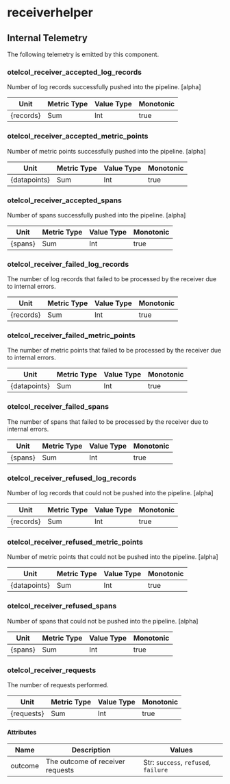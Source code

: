 [comment]: <> (Code generated by mdatagen. DO NOT EDIT.)

# receiverhelper

## Internal Telemetry

The following telemetry is emitted by this component.

### otelcol_receiver_accepted_log_records

Number of log records successfully pushed into the pipeline. [alpha]

| Unit | Metric Type | Value Type | Monotonic |
| ---- | ----------- | ---------- | --------- |
| {records} | Sum | Int | true |

### otelcol_receiver_accepted_metric_points

Number of metric points successfully pushed into the pipeline. [alpha]

| Unit | Metric Type | Value Type | Monotonic |
| ---- | ----------- | ---------- | --------- |
| {datapoints} | Sum | Int | true |

### otelcol_receiver_accepted_spans

Number of spans successfully pushed into the pipeline. [alpha]

| Unit | Metric Type | Value Type | Monotonic |
| ---- | ----------- | ---------- | --------- |
| {spans} | Sum | Int | true |

### otelcol_receiver_failed_log_records

The number of log records that failed to be processed by the receiver due to internal errors.

| Unit | Metric Type | Value Type | Monotonic |
| ---- | ----------- | ---------- | --------- |
| {records} | Sum | Int | true |

### otelcol_receiver_failed_metric_points

The number of metric points that failed to be processed by the receiver due to internal errors.

| Unit | Metric Type | Value Type | Monotonic |
| ---- | ----------- | ---------- | --------- |
| {datapoints} | Sum | Int | true |

### otelcol_receiver_failed_spans

The number of spans that failed to be processed by the receiver due to internal errors.

| Unit | Metric Type | Value Type | Monotonic |
| ---- | ----------- | ---------- | --------- |
| {spans} | Sum | Int | true |

### otelcol_receiver_refused_log_records

Number of log records that could not be pushed into the pipeline. [alpha]

| Unit | Metric Type | Value Type | Monotonic |
| ---- | ----------- | ---------- | --------- |
| {records} | Sum | Int | true |

### otelcol_receiver_refused_metric_points

Number of metric points that could not be pushed into the pipeline. [alpha]

| Unit | Metric Type | Value Type | Monotonic |
| ---- | ----------- | ---------- | --------- |
| {datapoints} | Sum | Int | true |

### otelcol_receiver_refused_spans

Number of spans that could not be pushed into the pipeline. [alpha]

| Unit | Metric Type | Value Type | Monotonic |
| ---- | ----------- | ---------- | --------- |
| {spans} | Sum | Int | true |

### otelcol_receiver_requests

The number of requests performed.

| Unit | Metric Type | Value Type | Monotonic |
| ---- | ----------- | ---------- | --------- |
| {requests} | Sum | Int | true |

#### Attributes

| Name | Description | Values |
| ---- | ----------- | ------ |
| outcome | The outcome of receiver requests | Str: ``success``, ``refused``, ``failure`` |
